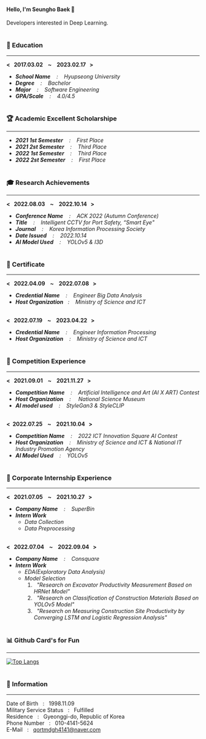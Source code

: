 #### Hello, I'm Seungho Baek 👋
Developers interested in Deep Learning. <br/> <br/>  

### 🏫 Education
--------------------------
**< &nbsp; 2017.03.02 &nbsp;&nbsp; ~ &nbsp;&nbsp; 2023.02.17 &nbsp; >** 
- _**School Name** &nbsp;&nbsp; : &nbsp;&nbsp; Hyupseong University_ <br/> 
- _**Degree** &nbsp;&nbsp; : &nbsp;&nbsp; Bachelor_ <br/>
- _**Major** &nbsp;&nbsp; : &nbsp;&nbsp; Software Engineering_ <br/>
- _**GPA/Scale** &nbsp;&nbsp; : &nbsp;&nbsp; 4.0/4.5_ <br/> <br/> 

### 🏆 Academic Excellent Scholarshipe <br/> 
--------------------------
- _**2021 1st Semester** &nbsp;&nbsp; : &nbsp;&nbsp; First Place_ <br/>
- _**2021 2st Semester** &nbsp;&nbsp; : &nbsp;&nbsp; Third Place_ <br/> 
- _**2022 1st Semester** &nbsp;&nbsp; : &nbsp;&nbsp; Third Place_ <br/>
- _**2022 2st Semester** &nbsp;&nbsp; : &nbsp;&nbsp; First Place_ <br/> <br/>

### 🎓 Research Achievements <br/> 
--------------------------
**< &nbsp; 2022.08.03 &nbsp;&nbsp; ~ &nbsp;&nbsp; 2022.10.14 &nbsp; >** <br/> 
- _**Conference Name** &nbsp;&nbsp; : &nbsp;&nbsp; ACK 2022 (Autumn Conference)_ <br/> 
- _**Title** &nbsp;&nbsp; : &nbsp;&nbsp; Intelligent CCTV for Port Safety, “Smart Eye"_ <br/> 
- _**Journal** &nbsp;&nbsp; : &nbsp;&nbsp; Korea Information Processing Society_ <br/> 
- _**Date Issued** &nbsp;&nbsp; : &nbsp;&nbsp; 2022.10.14_ <br/> 
- _**AI Model Used** &nbsp;&nbsp; : &nbsp;&nbsp; YOLOv5 & I3D_ <br/> <br/> 

### 🥈 Certificate <br/> 
--------------------------
**< &nbsp; 2022.04.09 &nbsp;&nbsp; ~ &nbsp;&nbsp; 2022.07.08 &nbsp; >**
- _**Credential Name** &nbsp;&nbsp; : &nbsp;&nbsp; Engineer Big Data Analysis_ <br/> 
- _**Host Organization**&nbsp;&nbsp; : &nbsp;&nbsp; Ministry of Science and ICT_ <br/> <br/> 

**< &nbsp; 2022.07.19 &nbsp;&nbsp; ~ &nbsp;&nbsp; 2023.04.22 &nbsp; >** <br/> 
- _**Credential Name** &nbsp;&nbsp; : &nbsp;&nbsp; Engineer Information Processing_ <br/> 
- _**Host Organization** &nbsp;&nbsp; : &nbsp;&nbsp; Ministry of Science and ICT_ <br/> <br/>

### 🏃 Competition Experience <br/> 
--------------------------
**< &nbsp; 2021.09.01 &nbsp;&nbsp; ~ &nbsp;&nbsp; 2021.11.27 &nbsp; >** <br/> 
- _**Competition Name** &nbsp;&nbsp; : &nbsp;&nbsp; Artificial Intelligence and Art (AI X ART) Contest_ <br/> 
- _**Host Organization** &nbsp;&nbsp; : &nbsp;&nbsp;&nbsp; National Science Museum_ <br/> 
- _**AI model used** &nbsp;&nbsp; : &nbsp;&nbsp; StyleGan3 & StyleCLIP_ <br/> <br/> 

**< &nbsp;2022.07.25 &nbsp;&nbsp; ~ &nbsp;&nbsp; 2021.10.04 &nbsp; >** <br/> 
- _**Competition Name** &nbsp;&nbsp; : &nbsp;&nbsp; 2022 ICT Innovation Square AI Contest_ <br/> 
- _**Host Organization** &nbsp;&nbsp; : &nbsp;&nbsp; Ministry of Science and ICT &  National IT Industry Promotion Agency_ <br/> 
- _**AI Model Used** &nbsp;&nbsp; : &nbsp;&nbsp; YOLOv5_ <br/> <br/> 
 
### 🏢 Corporate Internship Experience <br/> 
--------------------------
**< &nbsp; 2021.07.05 &nbsp;&nbsp; ~ &nbsp;&nbsp; 2021.10.27 &nbsp; >** <br/> 
- _**Company Name** &nbsp;&nbsp; : &nbsp;&nbsp; SuperBin_ <br/> 
- _**Intern Work**_  
  - _Data Collection_ 
  - _Data Preprocessing_ <br/> <br/> 
  
**< &nbsp; 2022.07.04 &nbsp;&nbsp; ~ &nbsp;&nbsp; 2022.09.04 &nbsp; >** <br/> 
- _**Company Name** &nbsp;&nbsp; : &nbsp;&nbsp; Consquare_ <br/> 
- _**Intern Work**_ 
  - _EDA(Exploratory Data Analysis)_ 
  - _Model Selection_ <br/> 
    1. &nbsp; _"Research on Excavator Productivity Measurement Based on HRNet Model"_ <br/> 
    2. &nbsp; _"Research on Classification of Construction Materials Based on YOLOv5 Model"_ <br/> 
    3. &nbsp; _"Research on Measuring Construction Site Productivity by Converging LSTM and Logistic Regression Analysis"_ <br/> <br/> 

### 📊 Github Card's for Fun <br/>
-------------------------
[![Top Langs](https://github-readme-stats.vercel.app/api/top-langs/?username=qortmdgh4141&exclude_repo=github-readme-stats&hide=Shell,Dockerfile,anuraghazra.github.io)](https://github.com/anuraghazra/github-readme-stats) <br/> <br/> 

### 📃 Information <br/>
-------------------------
Date of Birth &nbsp; : &nbsp; 1998.11.09 <br/>
Military Service Status &nbsp; : &nbsp; Fulfilled <br/>
Residence &nbsp; : &nbsp; Gyeonggi-do, Republic of Korea <br/>
Phone Number &nbsp; : &nbsp; 010-4141-5624 <br/>
E-Mail &nbsp; : &nbsp; qortmdgh4141@naver.com <br/>
